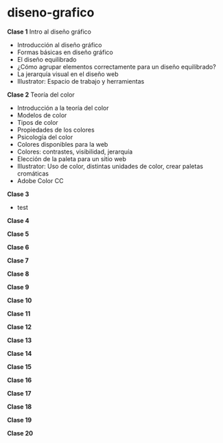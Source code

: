 # diseno-grafico

**Clase 1** Intro al diseño gráfico
  - Introducción al diseño gráfico
  - Formas básicas en diseño gráfico
  - El diseño equilibrado
  - ¿Cómo agrupar elementos correctamente para un diseño equilibrado?
  - La jerarquía visual en el diseño web
  - Illustrator: Espacio de trabajo y herramientas

**Clase 2** Teoría del color
  - Introducción a la teoría del color
  - Modelos de color
  - Tipos de color
  - Propiedades de los colores
  - Psicología del color
  - Colores disponibles para la web
  - Colores: contrastes, visibilidad, jerarquía
  - Elección de la paleta para un sitio web
  - Illustrator: Uso de color, distintas unidades de color, crear paletas cromáticas
  - Adobe Color CC
  
**Clase 3**
  - test


**Clase 4**

**Clase 5**

**Clase 6**

**Clase 7**

**Clase 8**

**Clase 9**

**Clase 10**

**Clase 11**

**Clase 12**

**Clase 13**

**Clase 14**

**Clase 15**

**Clase 16**

**Clase 17**

**Clase 18**

**Clase 19**

**Clase 20**
